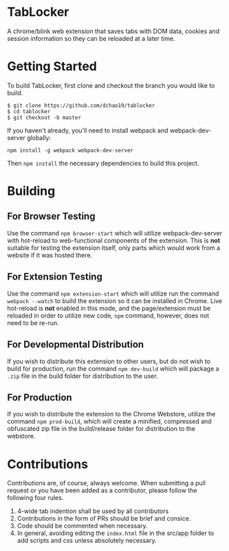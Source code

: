 # TabLocker
A chrome/blink web extension that saves tabs with DOM data, cookies and session information so they can be reloaded at a later time.
# Getting Started
To build TabLocker, first clone and checkout the branch you would like to build. 
```
$ git clone https://github.com/dchao19/tablocker
$ cd tablocker
$ git checkout -b master
```
If you haven't already, you'll need to install webpack and webpack-dev-server globally: 
```
npm install -g webpack webpack-dev-server
```
Then `npm install` the necessary dependencies to build this project.
# Building
## For Browser Testing
Use the command `npm browser-start` which will utilize webpack-dev-server with hot-reload to web-functional components of the extension. This is **not** suitable for testing the extension itself, only parts which would work from a website if it was hosted there.
## For Extension Testing
Use the command `npm extension-start` which will utilize run the command `webpack --watch` to build the extension so it can be installed in Chrome. Live hot-reload is **not** enabled in this mode, and the page/extension must be reloaded in order to utilize new code, `npm` command, however, does not need to be re-run.
## For Developmental Distribution
If you wish to distribute this extension to other users, but do not wish to build for production, run the command `npm dev-build` which will package a `.zip` file in the build folder for distribution to the user.
## For Production
If you wish to distribute the extension to the Chrome Webstore, utilize the command `npm prod-build`, which will create a minified, compressed and obfuscated zip file in the build/release folder for distribution to the webstore.
# Contributions
Contributions are, of course, always welcome. When submitting a pull request or you have been added as a contributor, please follow the following four rules.
1. 4-wide tab indention shall be used by all contributors
2. Contributions in the form of PRs should be brief and consice.
3. Code should be commented when necessary.
4. In general, avoiding editing the `index.html` file in the src/app folder to add scripts and css unless absolutely necessary. 

